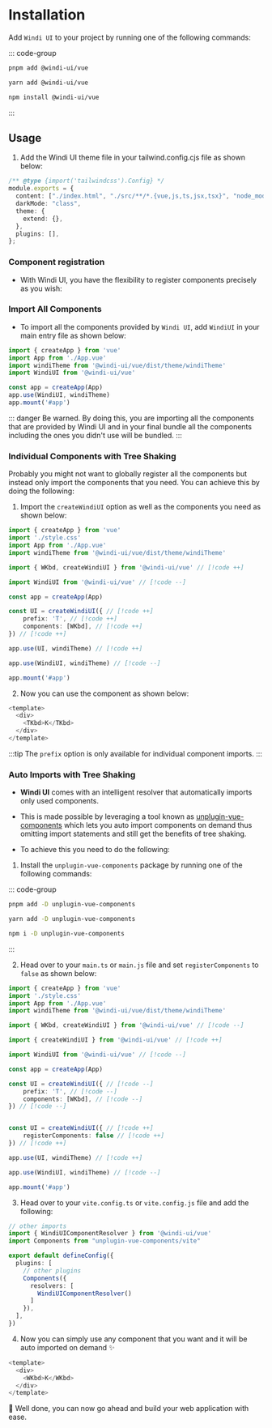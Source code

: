# Installation

Add `Windi UI` to your project by running one of the following commands:

::: code-group
  ```bash [pnpm]
  pnpm add @windi-ui/vue
  ```
  ```bash [yarn]
  yarn add @windi-ui/vue
  ```
  ```bash [npm]
  npm install @windi-ui/vue
  ```
:::

## Usage

1. Add the Windi UI theme file in your tailwind.config.cjs file as shown below:

```ts
/** @type {import('tailwindcss').Config} */
module.exports = {
  content: ["./index.html", "./src/**/*.{vue,js,ts,jsx,tsx}", "node_modules/@windi-ui/vue/dist/theme/*.{js,jsx,ts,tsx,vue}"],
  darkMode: "class",
  theme: {
    extend: {},
  },
  plugins: [],
};

```


### Component registration

- With Windi UI, you have the flexibility to register components precisely as you wish:

### Import All Components

- To import all the components provided by `Windi UI`, add `WindiUI` in your main entry file as shown below:

```ts
import { createApp } from 'vue'
import App from './App.vue'
import windiTheme from '@windi-ui/vue/dist/theme/windiTheme'
import WindiUI from '@windi-ui/vue'

const app = createApp(App)
app.use(WindiUI, windiTheme)
app.mount('#app')
```

::: danger
Be warned. By doing this, you are importing all the components that are provided by Windi UI and in your final bundle all the components including the ones you didn't use will be bundled.
:::


### Individual Components with Tree Shaking

Probably you might not want to globally register all the components but instead only import the components that you need. You can achieve this by doing the following: 

1. Import the `createWindiUI` option as well as the components you need as shown below:

```ts
import { createApp } from 'vue'
import './style.css'
import App from './App.vue'
import windiTheme from '@windi-ui/vue/dist/theme/windiTheme'

import { WKbd, createWindiUI } from '@windi-ui/vue' // [!code ++]

import WindiUI from '@windi-ui/vue' // [!code --]

const app = createApp(App)

const UI = createWindiUI({ // [!code ++]
    prefix: 'T', // [!code ++]
    components: [WKbd], // [!code ++]
}) // [!code ++]

app.use(UI, windiTheme) // [!code ++]

app.use(WindiUI, windiTheme) // [!code --]

app.mount('#app')
```

2. Now you can use the component as shown below:

```js
<template>
  <div>
    <TKbd>K</TKbd>
  </div>
</template>

```

:::tip
The `prefix` option is only available for individual component imports.
:::


### Auto Imports with Tree Shaking

- **Windi UI** comes with an intelligent resolver that automatically imports only used components.

- This is made possible by leveraging a tool known as [unplugin-vue-components](https://github.com/antfu/unplugin-vue-components) which lets you auto import components on demand thus omitting import statements and still get the benefits of tree shaking.

- To achieve this you need to do the following: 

1. Install the `unplugin-vue-components` package by running one of the following commands:

::: code-group
  ```bash [pnpm]
  pnpm add -D unplugin-vue-components
  ```
  ```bash [yarn]
  yarn add -D unplugin-vue-components
  ```
  ```bash [npm]
  npm i -D unplugin-vue-components
  ```
:::

2. Head over to your `main.ts` or `main.js` file and set `registerComponents` to `false` as shown below:

```ts
import { createApp } from 'vue'
import './style.css'
import App from './App.vue'
import windiTheme from '@windi-ui/vue/dist/theme/windiTheme'

import { WKbd, createWindiUI } from '@windi-ui/vue' // [!code --]

import { createWindiUI } from '@windi-ui/vue' // [!code ++]

import WindiUI from '@windi-ui/vue' // [!code --]

const app = createApp(App)

const UI = createWindiUI({ // [!code --]
    prefix: 'T', // [!code --]
    components: [WKbd], // [!code --]
}) // [!code --]


const UI = createWindiUI({ // [!code ++]
    registerComponents: false // [!code ++]
}) // [!code ++]

app.use(UI, windiTheme) // [!code ++]

app.use(WindiUI, windiTheme) // [!code --]

app.mount('#app')
```

3. Head over to your `vite.config.ts` or `vite.config.js` file and add the following:

```ts
// other imports
import { WindiUIComponentResolver } from '@windi-ui/vue'
import Components from "unplugin-vue-components/vite"

export default defineConfig({
  plugins: [
    // other plugins
    Components({
      resolvers: [
        WindiUIComponentResolver()
      ]
    }),
  ],
})

```

4. Now you can simply use any component that you want and it will be auto imported on demand ✨

```js
<template>
  <div>
    <WKbd>K</WKbd>
  </div>
</template>
```

🥳 Well done, you can now go ahead and build your web application with ease.